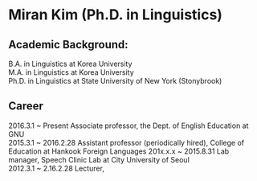 # Miran Kim (Ph.D. in Linguistics)

## Academic Background:

B.A. in Linguistics at Korea University  
M.A. in Linguistics at Korea University  
Ph.D. in Linguistics at State University of New York (Stonybrook)

## Career  
2016.3.1 ~ Present    Associate professor, the Dept. of English Education at GNU  
2015.3.1 ~ 2016.2.28  Assistant professor (periodically hired), College of Education at Hankook Foreign Languages 
201x.x.x ~ 2015.8.31  Lab manager, Speech Clinic Lab at City University of Seoul  
2012.3.1 ~ 2.16.2.28  Lecturer,    
